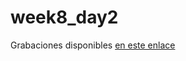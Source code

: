 # week8_day2
Grabaciones disponibles [en este enlace](https://drive.google.com/drive/folders/1KEwRP4bdI_JOKtrhiYq80Uhah1EWnP5r?usp=sharing)
